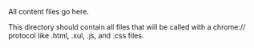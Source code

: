 All content files go here.

This directory should contain all files that will be called with a chrome://
protocol like .html, .xul, .js, and .css files.

